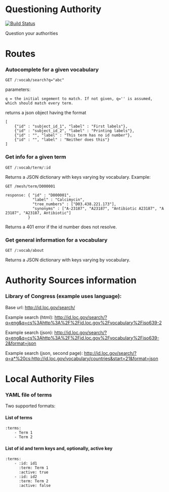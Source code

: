 Questioning Authority
=====================

[![Build Status](https://travis-ci.org/projecthydra/questioning_authority.png)](https://travis-ci.org/projecthydra/questioning_authority)

Question your authorities

# Routes

### Autocomplete for a given vocabulary

    GET /:vocab/search?q="abc"

parameters:

    q = the initial segement to match. If not given, q='' is assumed, which should match every term.

returns a json object having the format

    [
        {"id" : "subject_id_1", "label" : "First labels"},
        {"id" : "subject_id_2", "label" : "Printing labels"},
        {"id" : "", "label" : "This term has no id number"},
        {"id" : "", "label" : "Neither does this"}
    ]

### Get info for a given term

    GET /:vocab/term/:id

Returns a JSON dictionary with keys varying by vocabulary. Example:

    GET /mesh/term/D000001

    response: { "id" : "D000001",
                "label" : "Calcimycin",
                "tree_numbers" : ["D03.438.221.173"],
                "synonyms" : ["A-23187", "A23187", "Antibiotic A23187", "A 23187", "A23187, Antibiotic"]
              }

Returns a 401 error if the id number does not resolve.


### Get general information for a vocabulary

    GET /:vocab/about

Returns a JSON dictionary with keys varying by vocabulary.

Authority Sources information
=============================

### Library of Congress (example uses language):

Base url: http://id.loc.gov/search/

Example search (html): http://id.loc.gov/search/?q=eng&q=cs%3Ahttp%3A%2F%2Fid.loc.gov%2Fvocabulary%2Fiso639-2

Example search (json): http://id.loc.gov/search/?q=eng&q=cs%3Ahttp%3A%2F%2Fid.loc.gov%2Fvocabulary%2Fiso639-2&format=json

Example search (json, second page): http://id.loc.gov/search/?q=a*%20cs:http://id.loc.gov/vocabulary/countries&start=21&format=json

Local Authority Files
=====================

### YAML file of terms

Two supported formats:

#### List of terms

	:terms:
		- Term 1
		- Term 2
		
#### List of id and term keys and, optionally, active key

	:terms:
		- :id: id1
		  :term: Term 1
		  :active: true
		- :id: id2
		  :term: Term 2
		  :active: false
		

